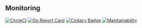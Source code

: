 Monitoring
-

[![CircleCI](https://circleci.com/gh/cn007b/monitoring.svg?style=svg)](https://circleci.com/gh/cn007b/monitoring)
[![Go Report Card](https://goreportcard.com/badge/github.com/cn007b/monitoring)](https://goreportcard.com/report/github.com/cn007b/monitoring)
[![Codacy Badge](https://api.codacy.com/project/badge/Grade/e86a45b14f764d45a041f503ca5a23e0)](https://www.codacy.com/app/cn007b/monitoring?utm_source=github.com&amp;utm_medium=referral&amp;utm_content=cn007b/monitoring&amp;utm_campaign=Badge_Grade)
[![Maintainability](https://api.codeclimate.com/v1/badges/a5ff4f7af1bd99c5fdbb/maintainability)](https://codeclimate.com/github/cn007b/monitoring/maintainability)
